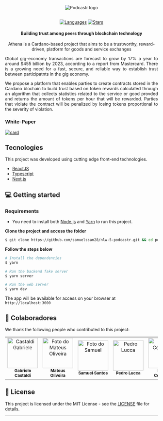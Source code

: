 <div align="center">
  <img src="https://github.com/SamuelSSan28/athena-frontend/blob/dev/public/logo.png" alt="Podcastr logo">
  
  <br/>
   <br/>

[![Languages](https://img.shields.io/github/languages/count/samuelssan28/athena-frontend?color=%23004AAD&style=flat-square)](#)
[![Stars](https://img.shields.io/github/stars/samuelssan28/athena-frontend?color=004AAD&style=flat-square)](https://github.com/samuelssan28/athena-frontend/stargazers)

</div>

<h4 align="center">
 Building trust among peers through blockchain technology
</h4>


<p align="center"> 
Athena is a Cardano-based project that aims to be a trustworthy, reward-driven, platform for goods and service exchanges
</p>

<p align="justify">
 Global gig-economy transactions are forecast to grow by 17% a year to around $455 billion by 2023, according to a report from Mastercard. 
 There is a growing need for a fast, secure, and reliable way to establish trust between participatnts in the gig economy. 
</p>

<p align="justify">
 We propose a platform that enables parties to create contracts stored in the Cardano blochain to build trust based on token rewards calculated through an algorithm that collects statistics related to the service or good provded and returns the amount of tokens per hour that will be rewarded. Parties that violate the contract will be penalized by losing tokens proportional to the severity of violation.
</p>

### White-Paper
[![card](https://github-readme-stats.vercel.app/api/pin/?username=mateusap1&repo=DigiServices)](https://github.com/mateusap1/)


## Tecnologies
This project was developed using cutting edge front-end technologies.


- [ReactJS](https://reactjs.org/)
- [Typescript](https://www.typescriptlang.org/)
- [Next.js](https://nextjs.org/)

## 💻 Getting started

### Requirements

- You need to install both [Node.js](https://nodejs.org/en/download/) and [Yarn](https://yarnpkg.com/) to run this project.

**Clone the project and access the folder**

```bash
$ git clone https://github.com/samuelssan28/nlw-5-podcastr.git && cd podcastr
```

**Follow the steps below**

```bash
# Install the dependencies
$ yarn

# Run the backend fake server
$ yarn server

# Run the web server
$ yarn dev
```

The app will be available for access on your browser at `http://localhost:3000`

## 🤝 Colaboradores

We thank the following people who contributed to this project:

<table>
  <tr>
    <td align="center">
      <a href="#">
        <img src="https://avatars.githubusercontent.com/u/54087364?v=4" width="100px;" alt="Castaldi Gabriele"/><br>
        <sub>
          <b>Gabriele Castaldi</b>
        </sub>
      </a>
    </td>
    <td align="center">
      <a href="#">
        <img src="https://avatars.githubusercontent.com/u/59973378?v=4" width="100px;" alt="Foto do Mateus Oliveira"/><br>
        <sub>
          <b>Mateus Oliveira</b>
        </sub>
      </a>
    </td>
    <td align="center">
      <a href="#">
        <img src="https://avatars.githubusercontent.com/u/42661697?v=4" width="100px;" alt="Foto do Samuel"/><br>
        <sub>
          <b>Samuel Santos</b>
        </sub>
      </a>
    </td>
    <td align="center">
      <a href="#">
        <img src="https://avatars.githubusercontent.com/u/48389824?v=4" width="100px;" alt="Pedro Lucca"/><br>
        <sub>
          <b>Pedro Lucca</b>
        </sub>
      </a>
    </td>
    <td align="center">
      <a href="#">
        <img src="https://avatars.githubusercontent.com/u/57373773?v=4" width="100px;" alt="Naum Celestino"/><br>
        <sub>
          <b>Naum Celestino</b>
        </sub>
      </a>
    </td>
    <td align="center">
      <a href="#">
        <img src="https://avatars.githubusercontent.com/u/43761534?v=4" width="100px;" alt="Manassés Silva"/><br>
        <sub>
          <b>Manassés Silva</b>
        </sub>
      </a>
    </td>
  </tr>
</table>

## 📝 License

This project is licensed under the MIT License - see the [LICENSE](LICENSE) file for details.

---
